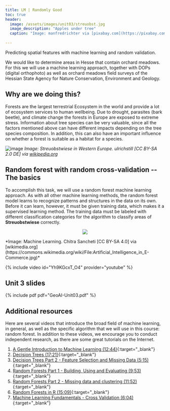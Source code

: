 ```yaml
---
title: LM | Randomly Good
toc: true
header:
  image: /assets/images/unit03/streuobst.jpg
  image_description: "Apples under tree"
  caption: "Image: manfredrichter via [pixabay.com](https://pixabay.com/de/photos/%C3%A4pfel-streuobst-obstbaum-apfelbaum-3684775/)"
 
---
```


Predicting spatial features with machine learning and random validation. 

We would like to determine areas in Hesse that contain orchard meadows. For this we will use a machine learning approach, together with DOPs (digital orthophoto) as well as orchard meadows field surveys of the Hessian State Agency for Nature Conservation, Environment and Geology.

<!--more-->




## Why are we doing this?
Forests are the largest terrestrial Ecosystem in the world and provide a lot of ecosystem services to human wellbeing. Due to drought, parasites (bark beetle), and climate change the forests in Europe are exposed to extreme stress. 
Information about tree species can be very valuable, since all the factors mentioned above can have different impacts depending on the tree species composition. In addition, this can also have an important influence on whether a forest is suitable as a habitat for a species.

![image](../assets/images/unit03/Tuebingen_Streuobstwiese.jpg)
*Image: Streuobstwiese in Western Europe. ulrichstill [CC BY-SA 2.0 DE] via [wikipedia.org](https://de.wikipedia.org/wiki/Streuobstwiese#/media/Datei:Tuebingen_Streuobstwiese.jpg)*


## Random forest with random cross-validation -- The basics
To accomplish this task, we will use a random forest machine learning approach. As with all other machine learning methods, the random forest model learns to recognize patterns and structures in the data on its own. Before it can learn, however, it must be given training data, which makes it a supervised learning method. The training data must be labeled with different classification categories for the algorithm to classify areas of **Streuobstwiese** correctly.

<p align="center">
  <img src="../assets/images/unit03/machine_learning.jpg">
</p>
*Image: Machine Learning. Chitra Sancheti [CC BY-SA 4.0] via [wikimedia.org](https://commons.wikimedia.org/wiki/File:Artificial_Intelligence_in_E-Commerce.jpg)*



{% include video id="Yh9KGcxT_O4" provider="youtube" %}

## Unit 3 slides

{% include pdf pdf="GeoAI-Unit03.pdf" %}


## Additional resources
Here are several videos that introduce the broad field of machine learning, in general, as well as the specific algorithm that we will use in this course: random forest. In addition to these videos, we encourage you to conduct independent research, as there are some great tutorials on the Internet.

1. [A Gentle Introduction to Machine Learning (12:44)](https://www.youtube.com/watch?v=Gv9_4yMHFhI&list=PLblh5JKOoLUICTaGLRoHQDuF_7q2GfuJF){:target="_blank"}  
2. [Decision Trees (17:21)](https://www.youtube.com/watch?v=7VeUPuFGJHk){:target="_blank"}  
3. [Decision Trees Part 2 - Feature Selection and Missing Data (5:15)](https://www.youtube.com/watch?v=wpNl-JwwplA){:target="_blank"}  
4. [Random Forests Part 1 - Building, Using and Evaluating (9:53)](https://www.youtube.com/watch?v=J4Wdy0Wc_xQ){:target="_blank"}  
5. [Random Forests Part 2 - Missing data and clustering (11:52)](https://www.youtube.com/watch?v=sQ870aTKqiM){:target="_blank"}  
6. [Random Forests in R (15:09)](https://www.youtube.com/watch?v=6EXPYzbfLCE){:target="_blank"}  
7. [Machine Learning Fundamentals - Cross Validation (6:04)](https://www.youtube.com/watch?v=fSytzGwwBVw){:target="_blank"}  




